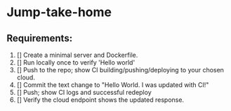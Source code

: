 # Jump-take-home

## Requirements:
1. [] Create a minimal server and Dockerfile.
2. [] Run locally once to verify 'Hello world'
3. [] Push to the repo; show CI building/pushing/deploying to your chosen cloud.
4. [] Commit the text change to "Hello World. I was updated with CI!"
5. [] Push; show CI logs and successful redeploy
6. [] Verify the cloud endpoint shows the updated response.
